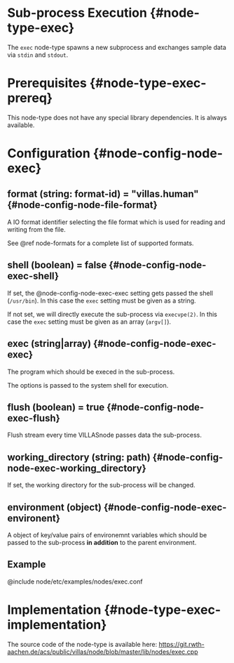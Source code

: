 # Sub-process Execution {#node-type-exec}

The `exec` node-type spawns a new subprocess and exchanges sample data via `stdin` and `stdout`.

# Prerequisites {#node-type-exec-prereq}

This node-type does not have any special library dependencies. It is always available.

# Configuration {#node-config-node-exec}

## format (string: format-id) = "villas.human" {#node-config-node-file-format}

A IO format identifier selecting the file format which is used for reading and writing from the file.

See @ref node-formats for a complete list of supported formats.

## shell (boolean) = false {#node-config-node-exec-shell}

If set, the @node-config-node-exec-exec setting gets passed the shell (`/usr/bin`). 
In this case the `exec` setting must be given as a string.

If not set, we will directly execute the sub-process via `execvpe(2)`.
In this case the `exec` setting must be given as an array (`argv[]`).

## exec (string|array) {#node-config-node-exec-exec}

The program which should be execed in the sub-process.

The options is passed to the system shell for execution.

## flush (boolean) = true {#node-config-node-exec-flush}

Flush stream every time VILLASnode passes data the sub-process.

## working_directory (string: path) {#node-config-node-exec-working_directory}

If set, the working directory for the sub-process will be changed.

## environment (object) {#node-config-node-exec-environent}

A object of key/value pairs of environemnt variables which should be passed to the sub-process **in addition** to the parent environment.

## Example

@include node/etc/examples/nodes/exec.conf

# Implementation {#node-type-exec-implementation}

The source code of the node-type is available here:
https://git.rwth-aachen.de/acs/public/villas/node/blob/master/lib/nodes/exec.cpp
